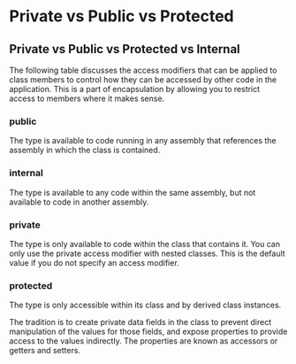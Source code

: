 # Private vs Public vs Protected
## Private vs Public vs Protected vs Internal
The following table discusses the access modifiers that can be applied to class members to control how they can be accessed by other code in the application. This is a part of encapsulation by allowing you to restrict access to members where it makes sense.

### public
The type is available to code running in any assembly that references the assembly in which the class is contained.
### internal    
The type is available to any code within the same assembly, but not available to code in another assembly.
### private
The type is only available to code within the class that contains it. You can only use the private access modifier with nested classes. This is the default value if you do not specify an access modifier.
### protected	      
The type is only accessible within its class and by derived class instances.

The tradition is to create private data fields in the class to prevent direct manipulation of the values for those fields, and expose properties to provide access to the values indirectly. The properties are known as accessors or getters and setters.

